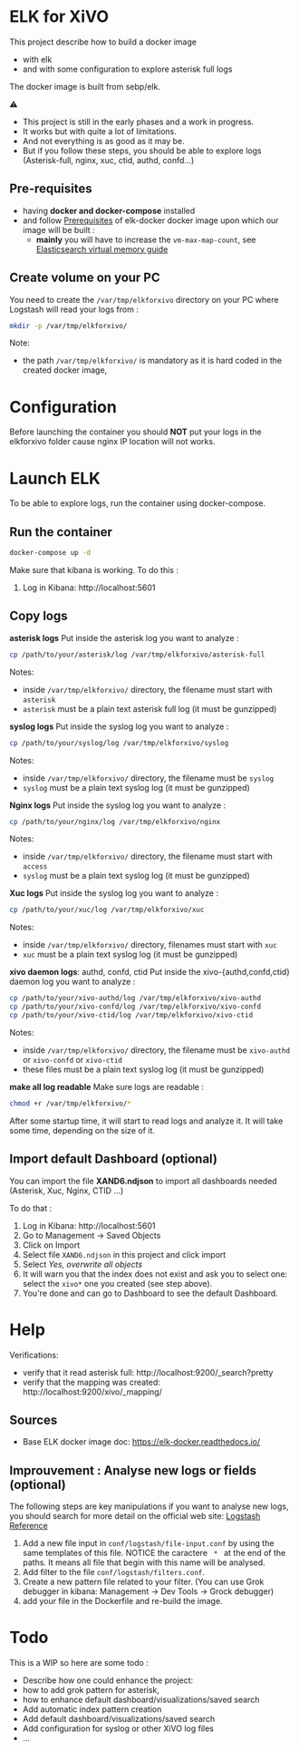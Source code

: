 # ELK for XiVO

This project describe how to build a docker image 
- with elk
- and with some configuration to explore asterisk full logs

The docker image is built from sebp/elk.

:warning: 
- This project is still in the early phases and a work in progress.
- It works but with quite a lot of limitations. 
- And not everything is as good as it may be.
- But if you follow these steps, you should be able to explore logs (Asterisk-full, nginx, xuc, ctid, authd, confd...)


## Pre-requisites

- having **docker and docker-compose** installed
- and follow [Prerequisites](https://elk-docker.readthedocs.io/#prerequisites) of elk-docker docker image upon which our image will be built :
  - **mainly** you will have to increase the `vm-max-map-count`, see [Elasticsearch virtual memory guide](https://www.elastic.co/guide/en/elasticsearch/reference/5.0/vm-max-map-count.html#vm-max-map-count)

## Create volume on your PC 

You need to create the `/var/tmp/elkforxivo` directory on your PC where Logstash will read your logs from :
```bash
mkdir -p /var/tmp/elkforxivo/
```

Note:
- the path `/var/tmp/elkforxivo/` is mandatory as it is hard coded in the created docker image,


# Configuration

Before launching the container you should **NOT** put your logs in the elkforxivo folder cause nginx IP location will not works.

# Launch ELK

To be able to explore logs, run the container using docker-compose.

## Run the container

```bash
docker-compose up -d
```

Make sure that kibana is working.
To do this :
1. Log in Kibana: http://localhost:5601

## Copy logs

**asterisk logs**
Put inside the asterisk log you want to analyze :
```bash
cp /path/to/your/asterisk/log /var/tmp/elkforxivo/asterisk-full
```
Notes:
- inside `/var/tmp/elkforxivo/` directory, the filename must start with `asterisk`
- `asterisk` must be a plain text asterisk full log (it must be gunzipped)


**syslog logs**
Put inside the syslog log you want to analyze :
```bash
cp /path/to/your/syslog/log /var/tmp/elkforxivo/syslog
```
Notes:
- inside `/var/tmp/elkforxivo/` directory, the filename must be `syslog`
- `syslog` must be a plain text syslog log (it must be gunzipped)

**Nginx logs**
Put inside the syslog log you want to analyze :
```bash
cp /path/to/your/nginx/log /var/tmp/elkforxivo/nginx
```
Notes:
- inside `/var/tmp/elkforxivo/` directory, the filename must start with `access`
- `syslog` must be a plain text syslog log (it must be gunzipped)

**Xuc logs**
Put inside the syslog log you want to analyze :
```bash
cp /path/to/your/xuc/log /var/tmp/elkforxivo/xuc
```
Notes:
- inside `/var/tmp/elkforxivo/` directory, filenames must start with `xuc`
- `xuc` must be a plain text syslog log (it must be gunzipped)

**xivo daemon logs**: authd, confd, ctid
Put inside the xivo-{authd,confd,ctid} daemon log you want to analyze :
```bash
cp /path/to/your/xivo-authd/log /var/tmp/elkforxivo/xivo-authd
cp /path/to/your/xivo-confd/log /var/tmp/elkforxivo/xivo-confd
cp /path/to/your/xivo-ctid/log /var/tmp/elkforxivo/xivo-ctid
```
Notes:
- inside `/var/tmp/elkforxivo/` directory, the filename must be `xivo-authd` or `xivo-confd` or `xivo-ctid`
- these files must be a plain text syslog log (it must be gunzipped)

**make all log readable**
Make sure logs are readable :
```bash
chmod +r /var/tmp/elkforxivo/*
```
After some startup time, it will start to read logs
and analyze it.
It will take some time, depending on the size of it.

## Import default Dashboard (optional)

You can import the file **XAND6.ndjson** to import all dashboards needed (Asterisk, Xuc, Nginx, CTID ...)

To do that :
1. Log in Kibana: http://localhost:5601
1. Go to Management -> Saved Objects
1. Click on Import
1. Select file `XAND6.ndjson` in this project and click import
1. Select *Yes, overwrite all objects*
1. It will warn you that the index does not exist and ask you to select one: select the `xivo*` one you created (see step above).
1. You're done and can go to Dashboard to see the default Dashboard.


# Help

Verifications:
- verify that it read asterisk full: http://localhost:9200/_search?pretty
- verify that the mapping was created: http://localhost:9200/xivo/_mapping/

## Sources

- Base ELK docker image doc: https://elk-docker.readthedocs.io/

## Improuvement : Analyse new logs or fields (optional)

The following steps are key manipulations if you want to analyse new logs, you should search for more detail on the official web site: [Logstash Reference](https://www.elastic.co/guide/en/logstash/current/index.html)

1. Add a new file input in `conf/logstash/file-input.conf` by using the same templates of this file. NOTICE the caractere `  *  ` at the end of the paths. It means all file that begin with this name will be analysed.
1. Add filter to the file `conf/logstash/filters.conf`.
1. Create a new pattern file related to your filter. (You can use Grok debugger in kibana: Management -> Dev Tools -> Grock debugger)
1. add your file in the Dockerfile and re-build the image.


# Todo

This is a WIP so here are some todo :
- Describe how one could enhance the project:
 - how to add grok pattern for asterisk,
 - how to enhance default dashboard/visualizations/saved search
- Add automatic index pattern creation 
- Add default dashboard/visualizations/saved search
- Add configuration for syslog or other XiVO log files
- ...

